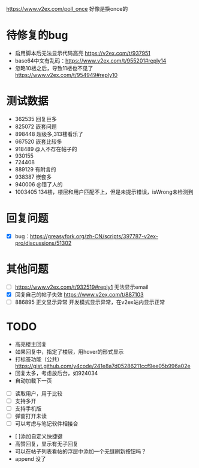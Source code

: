 https://www.v2ex.com/poll_once 好像是换once的

# 待修复的bug

- 启用脚本后无法显示代码高亮 https://v2ex.com/t/937951
- base64中文有乱码：https://www.v2ex.com/t/955201#reply14
- 忽略10楼之后，导致11楼也不见了 https://www.v2ex.com/t/954949#reply10

# 测试数据

- 362535 回复巨多
- 825072 嵌套问题
- 898448 超级多,313楼看乐了
- 667520 嵌套比较多
- 918489 @人不存在帖子的
- 930155
- 724408
- 889129 有附言的
- 938387 嵌套多
- 940006 @错了人的
- 1003405 134楼，楼层和用户匹配不上，但是未提示错误，isWrong未检测到 

# 回复问题

- [x]  bug：https://greasyfork.org/zh-CN/scripts/397787-v2ex-pro/discussions/51302

# 其他问题

- [ ] https://www.v2ex.com/t/932519#reply1 无法显示email
- [x]  回复自己的帖子失效 https://www.v2ex.com/t/887103
- [ ]  886895 正文显示异常 开发模式显示异常，在v2ex站内显示正常

# TODO

- 高亮楼主回复
- 如果回复中，指定了楼层，用hover的形式显示
- 打标签功能（公共）
  https://gist.github.com/y4code/241e8a7d05286211ccf9ee05b996a02e
- 回复太多，考虑放后台，如924034
- 自动加载下一页
- [ ] 读取用户，用于比较
- [ ] 支持多开
- [ ] 支持手机版
- [ ] 弹窗打开未读
- [ ] 可以考虑与笔记软件相接合
- [ ]添加自定义快捷键
- 高赞回复，显示有无子回复
- 可以在帖子列表看帖的浮层中添加一个无缝刷新按钮吗？
- append 没了


 





